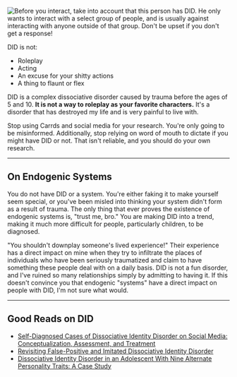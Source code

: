 ![Before you interact, take into account that this person has DID. 
He only wants to interact with a select group of people, and is usually against interacting with anyone outside of that group. 
Don't be upset if you don't get a response!
](https://github.com/user-attachments/assets/de26a638-697d-4e71-97eb-a77736797029)

DID is not:
- Roleplay
- Acting
- An excuse for your shitty actions
- A thing to flaunt or flex

DID is a complex dissociative disorder caused by trauma before the ages of 5 and 10. **It is not a way to roleplay as your favorite characters.** It's a disorder that has destroyed my life and is very painful to live with.

Stop using Carrds and social media for your research. You're only going to be misinformed. Additionally, stop relying on word of mouth to dictate if you might have DID or not. That isn't reliable, and you should do your own research. 
***

## **On Endogenic Systems**

You do not have DID or a system. You're either faking it to make yourself seem special, or you've been misled into thinking your system didn't form as a result of trauma. The only thing that ever proves the existence of endogenic systems is, "trust me, bro." You are making DID into a trend, making it much more difficult for people, particularly children, to be diagnosed.

"You shouldn't downplay someone's lived experience!" Their experience has a direct impact on mine when they try to infiltrate the places of individuals who have been seriously traumatized and claim to have something these people deal with on a daily basis. DID is not a fun disorder, and I've ruined so many relationships simply by admitting to having it. If this doesn't convince you that endogenic "systems" have a direct impact on people with DID, I'm not sure what would.
***

## **Good Reads on DID**
- [Self-Diagnosed Cases of Dissociative Identity Disorder on Social Media: Conceptualization, Assessment, and Treatment](https://pmc.ncbi.nlm.nih.gov/articles/PMC11708999/)
- [Revisiting False-Positive and Imitated Dissociative Identity Disorder](https://pmc.ncbi.nlm.nih.gov/articles/PMC8134744/)
- [Dissociative Identity Disorder in an Adolescent With Nine Alternate Personality Traits: A Case Study](https://pmc.ncbi.nlm.nih.gov/articles/PMC9242847/)
